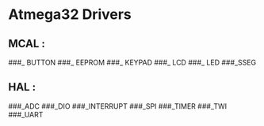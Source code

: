 # Atmega32 Drivers

## MCAL : 
###_ BUTTON 
###_ EEPROM 
###_ KEYPAD 
###_ LCD 
###_ LED 
###_SSEG 

## HAL : 
###_ADC 
###_DIO 
###_INTERRUPT 
###_SPI 
###_TIMER 
###_TWI 
###_UART
